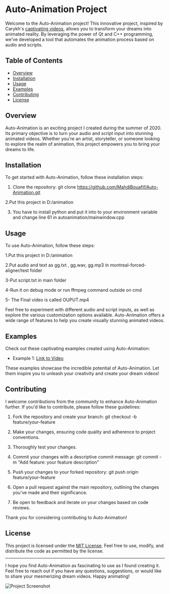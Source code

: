 # Auto-Animation Project


Welcome to the Auto-Animation project! This innovative project, inspired by Carykh's [captivating videos](bit.ly/3N0Lndv), allows you to transform your dreams into animated reality. By leveraging the power of Qt and C++ programming, we've developed a tool that automates the animation process based on audio and scripts.

## Table of Contents

- [Overview](#overview)
- [Installation](#installation)
- [Usage](#usage)
- [Examples](#examples)
- [Contributing](#contributing)
- [License](#license)

## Overview

Auto-Animation is an exciting project I created during the summer of 2020. Its primary objective is to turn your audio and script input into stunning animated videos. Whether you're an artist, storyteller, or someone looking to explore the realm of animation, this project empowers you to bring your dreams to life.

## Installation

To get started with Auto-Animation, follow these installation steps:

1. Clone the repository:
git clone https://github.com/MahdiBouafif/Auto-Animation.git

2.Put this project in D:/animation

3. You have to install python and put it into to your environment variable and change line 61 in autoanimation/mainwindow.cpp

## Usage

To use Auto-Animation, follow these steps:

1.Put this project in D:/animation

2.Put audio and text as gg.txt , gg.wav, gg.mp3 in montreal-forced-aligner/test folder 

3-Put script.txt in main folder

4-Run it on debug mode or run ffmpeg command outside on cmd

5- The Final video is called OUPUT.mp4

Feel free to experiment with different audio and script inputs, as well as explore the various customization options available. Auto-Animation offers a wide range of features to help you create visually stunning animated videos.

## Examples

Check out these captivating examples created using Auto-Animation:

- Example 1: [Link to Video](./OUTPUT.mp4)

These examples showcase the incredible potential of Auto-Animation. Let them inspire you to unleash your creativity and create your dream videos!

## Contributing

I welcome contributions from the community to enhance Auto-Animation further. If you'd like to contribute, please follow these guidelines:

1. Fork the repository and create your branch:
git checkout -b feature/your-feature

2. Make your changes, ensuring code quality and adherence to project conventions.

3. Thoroughly test your changes.

4. Commit your changes with a descriptive commit message:
git commit -m "Add feature: your feature description"

5. Push your changes to your forked repository:
git push origin feature/your-feature

6. Open a pull request against the main repository, outlining the changes you've made and their significance.

7. Be open to feedback and iterate on your changes based on code reviews.

Thank you for considering contributing to Auto-Animation!

## License

This project is licensed under the [MIT License](./LICENSE). Feel free to use, modify, and distribute the code as permitted by the license.

---

I hope you find Auto-Animation as fascinating to use as I found creating it. Feel free to reach out if you have any questions, suggestions, or would like to share your mesmerizing dream videos. Happy animating!

![Project Screenshot](./screenshot.png)

